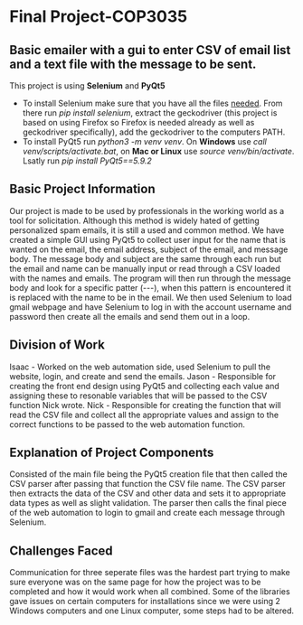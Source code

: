 # Final Project-COP3035
## Basic emailer with a gui to enter CSV of email list and a text file with the message to be sent. 
This project is using **Selenium** and **PyQt5**

*    To install Selenium make sure that you have all the files [needed](https://selenium-python.readthedocs.io/installation.html). From there run *pip install selenium*, extract the geckodriver (this project is based on using Firefox so Firefox is needed already as well as geckodriver specifically), add the geckodriver to the computers PATH.
*    To install PyQt5 run *python3 -m venv venv*. On **Windows** use *call venv/scripts/activate.bat*, on **Mac or Linux** use *source venv/bin/activate*. Lsatly run *pip install PyQt5==5.9.2*

## Basic Project Information
Our project is made to be used by professionals in the working world as a tool for solicitation. Although this method is widely hated of getting personalized spam emails, it is still a used and common method. We have created a simple GUI using PyQt5 to collect user input for the name that is wanted on the email, the email address, subject of the email, and message body. The message body and subject are the same through each run but the email and name can be manually input or read through a CSV loaded with the names and emails. The program will then run through the message body and look for a specific patter (---), when this pattern is encountered it is replaced with the name to be in the email. We then used Selenium to load gmail webpage and have Selenium to log in with the account username and password then create all the emails and send them out in a loop.

## Division of Work
Isaac - Worked on the web automation side, used Selenium to pull the website, login, and create and send the emails.
Jason - Responsible for creating the front end design using PyQt5 and collecting each value and assigning these to resonable variables that will be passed to the CSV function Nick wrote.
Nick - Responsible for creating the function that will read the CSV file and collect all the appropriate values and assign to the correct functions to be passed to the web automation function.

## Explanation of Project Components
Consisted of the main file being the PyQt5 creation file that then called the CSV parser after passing that function the CSV file name. The CSV parser then extracts the data of the CSV and other data and sets it to appropriate data types as well as slight validation. The parser then calls the final piece of the web automation to login to gmail and create each message through Selenium.

## Challenges Faced
Communication for three seperate files was the hardest part trying to make sure everyone was on the same page for how the project was to be completed and how it would work when all combined.
Some of the libraries gave issues on certain computers for installations since we were using 2 Windows computers and one Linux computer, some steps had to be altered.
